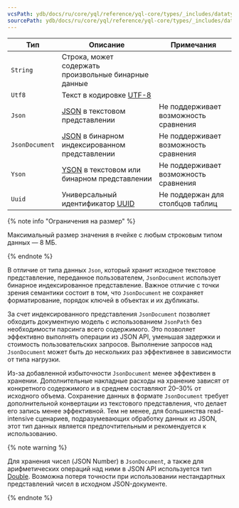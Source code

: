 ```yaml
---
vcsPath: ydb/docs/ru/core/yql/reference/yql-core/types/_includes/datatypes_primitive_string.md
sourcePath: ydb/docs/ru/core/yql/reference/yql-core/types/_includes/datatypes_primitive_string.md
---
```

Тип | Описание | Примечания
----- | ----- | ----- 
`String` | Строка, может содержать произвольные бинарные данные | 
`Utf8` | Текст в кодировке [UTF-8](https://en.wikipedia.org/wiki/UTF-8) | 
`Json` | [JSON](https://en.wikipedia.org/wiki/JSON) в текстовом представлении|Не поддерживает возможность сравнения
`JsonDocument` | [JSON](https://en.wikipedia.org/wiki/JSON) в бинарном индексированном представлении | Не поддерживает возможность сравнения
`Yson` | [YSON](../../udf/list/yson.md) в текстовом или бинарном представлении | Не поддерживает возможность сравнения
`Uuid` | Универсальный идентификатор [UUID](https://tools.ietf.org/html/rfc4122) | Не поддержан для столбцов таблиц 

{% note info "Ограничения на размер" %}

Максимальный размер значения в ячейке  с любым строковым типом данных —  8 МБ.

{% endnote %}

В отличие от типа данных `Json`, который хранит исходное текстовое представление, переданное пользователем, `JsonDocument` использует бинарное индексированное представление. Важное отличие с точки зрения семантики состоит в том, что `JsonDocument` не сохраняет форматирование, порядок ключей в объектах и их дубликаты.

За счет индексированного представления `JsonDocument` позволяет обходить документную модель с использованием `JsonPath` без необходимости парсинга всего содержимого. Это позволяет эффективно выполнять операции из JSON API, уменьшая задержки и стоимость пользовательских запросов. Выполнение запросов над `JsonDocument` может быть до нескольких раз эффективнее в зависимости от типа нагрузки.

Из-за добавленной избыточности `JsonDocument` менее эффективен в хранении. Дополнительные накладные расходы на хранение зависят от конкретного содержимого и в среднем составляют 20–30% от исходного объема. Сохранение данных в формате `JsonDocument` требует дополнительной конвертации из текстового представления, что делает его запись менее эффективной. Тем не менее, для большинства read-intensive сценариев, подразумевающих обработку данных из JSON, этот тип данных является предпочтительным и рекомендуется к использованию.

{% note warning %}

Для хранения чисел (JSON Number) в `JsonDocument`, а также для арифметических операций над ними в JSON API используется тип [Double](https://en.wikipedia.org/wiki/Double-precision_floating-point_format). Возможна потеря точности при использовании нестандартных представлений чисел в исходном JSON-документе.

{% endnote %}